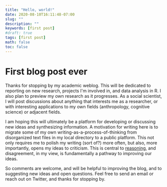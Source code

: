 ```yaml
---
title: "Hello, world!"
date: 2020-08-10T16:11:48-07:00
slug: ""
description: ""
keywords: [first post]
#draft: true
tags: [first post]
math: false
toc: false
---
```


# First blog post ever

Thanks for stopping by my academic weblog. This will be dedicated to reporting on new research, projects I'm involved in, and data analysis in R. I also plan to preview my own research as it progresses. As a social scientist, I will post discussions about anything that interests me as a researcher, or with interesting applications to my own fields (anthropology, cognitive science) or adjacent fields.

I am hoping this will ultimately be a platform for developing or discussing new ideas and synthesizing information. A motivation for writing here is to migrate some of my own writing-as-a-process-of-thinking from disorganized text files in my local directory to a public platform. This not only requires me to polish my writing (sort of?) more often, but also, more importantly, opens my ideas to criticism. This is central to [reasoning](https://www.dan.sperber.fr/wp-content/uploads/2009/10/MercierSperberWhydohumansreason.pdf), and disagreement, in my view, is fundamentally a pathway to improving our ideas.

So comments are welcome, and will be helpful to improving the blog, and to suggesting new ideas and open questions. Feel free to send an email or reach out on Twitter, and thanks for stopping by.
